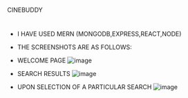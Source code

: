 ﻿CINEBUDDY
 
# 
- I HAVE USED MERN (MONGODB,EXPRESS,REACT,NODE)
- THE SCREENSHOTS ARE AS FOLLOWS:

- WELCOME PAGE ![image](https://github.com/Mohansundark/cinebuddy-master2/assets/73628401/1e30aeb2-179d-4f92-a174-4485ea47a3fc)
- SEARCH RESULTS ![image](https://github.com/Mohansundark/cinebuddy-master2/assets/73628401/6e283c92-1702-4138-983d-b98d64d11b7f)
- UPON SELECTION OF A PARTICULAR SEARCH ![image](https://github.com/Mohansundark/cinebuddy-master2/assets/73628401/46cad2ca-e5af-4dc3-aed2-d917aa5c5302)




